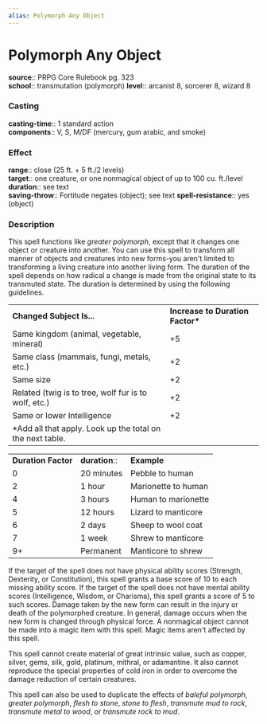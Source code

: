 ```yaml
---
alias: Polymorph Any Object
---
```


# Polymorph Any Object 

**source**:: PRPG Core Rulebook pg. 323  
**school**:: transmutation (polymorph)
**level**:: arcanist 8, sorcerer 8, wizard 8

### Casting 

**casting-time**:: 1 standard action  
**components**:: V, S, M/DF (mercury, gum arabic, and smoke)

### Effect 

**range**:: close (25 ft. + 5 ft./2 levels)  
**target**:: one creature, or one nonmagical object of up to 100 cu. ft./level  
**duration**:: see text  
**saving-throw**:: Fortitude negates (object); see text
**spell-resistance**:: yes (object)

### Description 

This spell functions like *greater polymorph*, except that it changes one object or creature into another. You can use this spell to transform all manner of objects and creatures into new forms-you aren't limited to transforming a living creature into another living form. The duration of the spell depends on how radical a change is made from the original state to its transmuted state. The duration is determined by using the following guidelines.  
  

|                                                            |                                   |
|------------------------------------------------------------|-----------------------------------|
| **Changed Subject Is...**                                  | **Increase to Duration Factor\*** |
| Same kingdom (animal, vegetable, mineral)                  | +5                                |
| Same class (mammals, fungi, metals, etc.)                  | +2                                |
| Same size                                                  | +2                                |
| Related (twig is to tree, wolf fur is to wolf, etc.)       | +2                                |
| Same or lower Intelligence                                 | +2                                |
| \*Add all that apply. Look up the total on the next table. |                                   |

  

|                     |              |                     |
|---------------------|--------------|---------------------|
| **Duration Factor** | **duration**:: | **Example**         |
| 0                   | 20 minutes   | Pebble to human     |
| 2                   | 1 hour       | Marionette to human |
| 4                   | 3 hours      | Human to marionette |
| 5                   | 12 hours     | Lizard to manticore |
| 6                   | 2 days       | Sheep to wool coat  |
| 7                   | 1 week       | Shrew to manticore  |
| 9+                  | Permanent    | Manticore to shrew  |

  
If the target of the spell does not have physical ability scores (Strength, Dexterity, or Constitution), this spell grants a base score of 10 to each missing ability score. If the target of the spell does not have mental ability scores (Intelligence, Wisdom, or Charisma), this spell grants a score of 5 to such scores. Damage taken by the new form can result in the injury or death of the polymorphed creature. In general, damage occurs when the new form is changed through physical force. A nonmagical object cannot be made into a magic item with this spell. Magic items aren't affected by this spell.  
  
This spell cannot create material of great intrinsic value, such as copper, silver, gems, silk, gold, platinum, mithral, or adamantine. It also cannot reproduce the special properties of cold iron in order to overcome the damage reduction of certain creatures.  
  
This spell can also be used to duplicate the effects of *baleful polymorph*, *greater polymorph*, *flesh to stone*, *stone to flesh*, *transmute mud to rock*, *transmute metal to wood*, or *transmute rock to mud*.
